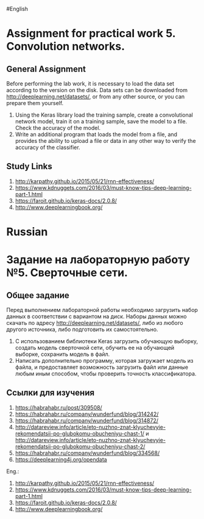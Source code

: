 #English
# Assignment for practical work 5. Convolution networks.
## General Assignment

Before performing the lab work, it is necessary to load the data set according to the version on the disk.
Data sets can be downloaded from http://deeplearning.net/datasets/, or from any other source, or you can prepare them yourself.

1. Using the Keras library load the training sample, create a convolutional network model, train it on a training sample, save the model to a file. Check the accuracy of the model.
2. Write an additional program that loads the model from a file, and provides the ability to upload a file or data in any other way to verify the accuracy of the classifier.

## Study Links
1. http://karpathy.github.io/2015/05/21/rnn-effectiveness/
2. https://www.kdnuggets.com/2016/03/must-know-tips-deep-learning-part-1.html
3. https://faroit.github.io/keras-docs/2.0.8/
4. http://www.deeplearningbook.org/


# Russian

# Задание на лабораторную работу №5.  Сверточные сети.
## Общее задание

Перед выполнением лабораторной работы необходимо загрузить набор данных в соответствии с вариантом на диск.
Наборы данных можно скачать по адресу http://deeplearning.net/datasets/, либо из любого другого источника, либо подготовить их самостоятельно.

1. С использованием библиотеки Keras загрузить обучающую выборку, создать модель сверточной сети, обучить ее на обучающей выборке, сохранить модель в файл.
2. Написать дополнительно программу, которая загружает модель из файла, и предоставляет возможность загрузить файл или данные любым иным способом, чтобы проверить точность классификатора.

## Ссылки для изучения
1. https://habrahabr.ru/post/309508/
2. https://habrahabr.ru/company/wunderfund/blog/314242/
3. https://habrahabr.ru/company/wunderfund/blog/314872/
4. http://datareview.info/article/eto-nuzhno-znat-klyuchevyie-rekomendatsii-po-glubokomu-obucheniyu-chast-1/ и http://datareview.info/article/eto-nuzhno-znat-klyuchevyie-rekomendatsii-po-glubokomu-obucheniyu-chast-2/
5. https://habrahabr.ru/company/wunderfund/blog/334568/
6. https://deeplearning4j.org/opendata

Eng.:
1. http://karpathy.github.io/2015/05/21/rnn-effectiveness/
2. https://www.kdnuggets.com/2016/03/must-know-tips-deep-learning-part-1.html
3. https://faroit.github.io/keras-docs/2.0.8/
4. http://www.deeplearningbook.org/

